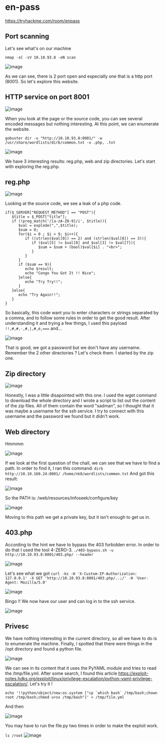 # en-pass

https://tryhackme.com/room/enpass

## Port scanning
Let's see what's on our machine

`nmap -sC -sV 10.10.93.8 -oN scan`

![image](https://github.com/Roqlane/en-pass/assets/78229498/039e5932-a94d-4cc5-94df-9f046618a5a4)

As we can see, there is 2 port open and especially one that is a http port (8001). So let's explore this website.

## HTTP service on port 8001

![image](https://github.com/Roqlane/en-pass/assets/78229498/5467067e-ec9f-4bd5-89eb-1a1a28e87868)

When you look at the page or the source code, you can see several encoded messages but nothing interesting.
At this point, we can enumerate the website.

`gobuster dir -u "http://10.10.93.8:8001/" -w /usr/share/wordlists/dirb/common.txt -x .php, .txt`

![image](https://github.com/Roqlane/en-pass/assets/78229498/271c568a-81f3-4666-b3e0-43efe44a56fe)

We have 3 interesting results: reg.php, web and zip directories.
Let's start with exploring the reg.php.

## reg.php

![image](https://github.com/Roqlane/en-pass/assets/78229498/b7a44ed3-4b83-4f16-8eb2-09b42eda7746)

Looking at the source code, we see a leak of a php code. 
```
if($_SERVER["REQUEST_METHOD"] == "POST"){
   $title = $_POST["title"];
   if (!preg_match('/[a-zA-Z0-9]/i', $title)){
      $val = explode(",",$title);
      $sum = 0;
      for($i = 0 ; $i < 9; $i++){
         if ((strlen($val[0]) == 2) and (strlen($val[8]) == 3)){
            if ($val[5] != $val[8] and $val[3] != $val[7]){
               $sum = $sum + (bool)$val[$i] . "<br>";
            }
         }
      }
      if ($sum == 9){
         echo $result;
         echo "Congo You Got It !! Nice";
      }else{
         echo "Try Try!!";
      }
   }else{
      echo "Try Again!!";
   }
}

```
So basically, this code want you to enter characters or strings separated by a comma, and to follow some rules in order to get the good result. After understanding it and trying a few things, I used this payload `!!,#,#,-,#,|,#,é,===` and...

![image](https://github.com/Roqlane/en-pass/assets/78229498/eab1cdbb-50af-431e-a3fd-c984352b9b20)

That is good, we got a password but we don't have any username. Remember the 2 other directories ? Let's check them.
I started by the zip one.

## Zip directory

![image](https://github.com/Roqlane/en-pass/assets/78229498/342d2f02-a96d-46c3-abe4-9c0978b50568)

Honestly, I was a little disapointed with this one. I used the wget command to download the whole directory and I wrote a script to list out the content of the zip files. All of them contain the word "sadman", so I thought that it was maybe a username for the ssh service. I try to connect with this username and the password we found but it didn't work.

## Web directory

Hmmmm

![image](https://github.com/Roqlane/en-pass/assets/78229498/6ab2896d-7998-4ab1-b25a-1cc0cc1dfd3a)

If we look at the first question of the chall, we can see that we have to find a path. In order to find it, I ran this command:
`dirb  http://10.10.160.24:8001/ /home/nk0/wordlists/common.txt`
And got this result:

![image](https://github.com/Roqlane/en-pass/assets/78229498/32246020-086e-4a08-8bc4-09c6b9de96ce)

So the PATH is: /web/resources/infoseek/configure/key

![image](https://github.com/Roqlane/en-pass/assets/78229498/3568c45f-84af-44c1-b1aa-7a4306ccec21)

Moving to this path we get a private key, but it isn't enough to get us in.

## 403.php

According to the hint we have to bypass the 403 forbidden error. In order to do that I used the tool 4-ZERO-3.
`./403-bypass.sh -u http://10.10.93.8:8001/403.php/ --header`

![image](https://github.com/Roqlane/en-pass/assets/78229498/37f4449a-4542-4b0b-a6d0-7f652abbf4cc)

Let's see what we got
`curl -ks -H 'X-Custom-IP-Authorization: 127.0.0.1' -X GET 'http://10.10.93.8:8001/403.php/..;/' -H 'User-Agent: Mozilla/5.0'`

![image](https://github.com/Roqlane/en-pass/assets/78229498/821b5157-7cbe-43f0-b15c-1173a5933d16)

Bingo !!
We now have our user and can log in to the ssh service.

![image](https://github.com/Roqlane/en-pass/assets/78229498/54c0f4f5-ba40-490c-b343-997551962080)

## Privesc

We have nothing interesting in the current directory, so all we have to do is to enumerate the machine. Finally, I spotted that there were things in the /opt directory and found a python file. 

![image](https://github.com/Roqlane/en-pass/assets/78229498/7508caf0-6abc-456a-99cd-4ffcd0332d31)

We can see in its content that it uses the PyYAML module and tries to read the /tmp/file.yml. After some search, I found this article https://exploit-notes.hdks.org/exploit/linux/privilege-escalation/python-yaml-privilege-escalation/. Let's try it !

```echo '!!python/object/new:os.system ["cp `which bash` /tmp/bash;chown root /tmp/bash;chmod u+sx /tmp/bash"]' > /tmp/file.yml```

And then

![image](https://github.com/Roqlane/en-pass/assets/78229498/7260b265-212d-4a73-ac2f-e9e6c6724440)

You may have to run the file.py two times in order to make the exploit work.

`ls /root`
![image](https://github.com/Roqlane/en-pass/assets/78229498/7bc893b0-beca-4495-978e-90deb8e0b241)



